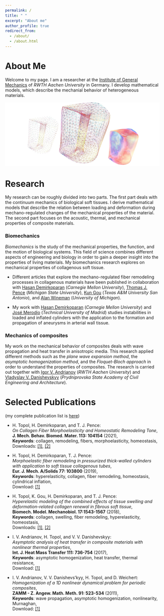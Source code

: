 ```yaml
---
permalink: /
title: " "
excerpt: "About me"
author_profile: true
redirect_from: 
  - /about/
  - /about.html
---
```


About Me
======



Welcome to my page. I am a researcher at the [Institute of General Mechanics](https://www.iam.rwth-aachen.de/) of _RWTH Aachen University_ in Germany.
I develop mathematical models, which describe the mechanial behavior of heterogeneous materials.

![Cervix](/images/Cervix2.png)


Research
======

My research can be roughly divided into two parts. The first part deals with the continuum mechanics of biological soft tissues.
I derive mathematical models that describe the relation between loading and deformation during mechano-regulated changes of the mechanical properties of the material.
The second part focuses on the acoustic, thermal, and mechanical properties of composite materials.

### Biomechanics

_Biomechanics_ is the study of the mechanical properties, the function, and the motion of biological systems.
This field of science combines different aspects of engineering and biology in order to gain a deeper insight into the properties of living materials.
My biomechanics research explores on mechanical properties of collagenous soft tissue. 

* Different articles that explore the mechano-regulated fiber remodeling processes in collagenous materials have been published in collaboration with [Hasan Demirkoparan](https://www.qatar.cmu.edu/directory/hasan-demirkoparan/) (_Carnegie Mellon University_),
[Thomas J. Pence](https://www.egr.msu.edu/~pence/)  (_Michigan State University_),
[Kun Gou](https://apps.tamusa.edu/course-information/Profile/Faculty/387?=Kun-Gou) (_Texas A&M University San Antonio_),
 and [Alan Wineman](https://me.engin.umich.edu/people/faculty/alan-wineman) (_University of Michigan_).

* My work with [Hasan Demirkoparan](https://www.qatar.cmu.edu/directory/hasan-demirkoparan/) (_Carnegie Mellon University_) and [José Merodio](http://www2.caminos.upm.es/Departamentos/mmcte/Personal/JMerodio/menu.html) (_Technical University of Madrid_) studies instabilities in loaded and inflated cylinders with the application to the formation and propagation of aneurysms in arterial wall tissue.

### Mechanics of composites 

My work on the mechanical behavior of composites deals with wave propagation and  heat transfer in anisotropic media.
This research applied different methods such as the _plane wave expansion method_, the _asymptotic homogenization method_, and the _Floquet-Bloch approach_ in order to understand the properties of composites.
The research is carried out together with [Igor V. Andrianov](https://scholar.google.com/citations?user=4BW4P2AAAAAJ&hl=en) (_RWTH Aachen University_) and
[Vladyslav V. Danishevskyy](https://scholar.google.com/citations?user=1r-_5HwAAAAJ&hl=en) (_Prydniprovska State Academy of Civil Engineering and Architecture_).


Selected Publications 
======

(my complete publication list is [here](https://heikotopol.github.io/publications/))


* H. Topol, H. Demirkoparan, and T. J. Pence:<br/> _On Collagen Fiber Morphoelasticity and Homeostatic Remodeling Tone_,<br/> **J. Mech. Behav. Biomed. Mater. 113: 104154** (2021),<br/> **Keywords**: collagen, remodeling, fibers, morphoelasticity, homeostasis,<br/> Downloads:  [[1]](https://doi.org/10.1016/j.jmbbm.2020.104154),  [[2]](https://pubmed.ncbi.nlm.nih.gov/33158790/)

* H. Topol, H. Demirkoparan, T. J. Pence:<br/> 
_Morphoelastic fiber remodeling in pressurized thick-walled cylinders with application to soft tissue collagenous tubes_,<br/> 
**Eur. J. Mech. A/Solids 77: 103800** (2019),<br/> 
**Keywords**: hyperelasticity, collagen, fiber remodeling, homeostasis, cylindrical inflation,<br/> 
Download: [[1]](https://doi.org/10.1016/j.euromechsol.2019.103800)

* H. Topol, K. Gou, H. Demirkoparan, and T. J. Pence:<br/> 
 _Hyperelastic modeling of the combined effects of tissue swelling and deformation-related collagen renewal in fibrous soft tissue_,<br/> 
**Biomech. Model. Mechanobiol. 17:1543-1567** (2018),<br/> 
**Keywords**: collagen, swelling, fiber remodeling, hyperelasticity, homeostasis,<br/> 
Downloads:  [[1]](https://doi.org/10.1007/s10237-018-1043-6),  [[2]](https://pubmed.ncbi.nlm.nih.gov/29931486/)<br/>

* I. V. Andrianov, H. Topol, and V. V. Danishevskyy:<br/>
_Asymptotic analysis of heat transfer in composite materials with nonlinear thermal properties_,<br/>
**Int. J. Heat Mass Transfer 111: 736-754** (2017),<br/>
**Keywords**: asymptotic homogenization, heat transfer, thermal resistance,<br/> 
Download: [[1]](https://doi.org/10.1016/j.ijheatmasstransfer.2017.03.124)<br/> 

* I. V. Andrianov, V. V. Danishevs’kyy, H. Topol, and D. Weichert:<br/> 
_Homogenization of a 1D nonlinear dynamical problem for periodic composites_,<br/> 
**ZAMM - Z. Angew. Math. Meth. 91: 523-534** (2011),<br/> 
**Keywords**: wave propagation, asymptotic homogenization, nonlinearity, Murnaghan,<br/> 
Download: [[1]](https://doi.org/10.1002/zamm.201000176)<br/> 

